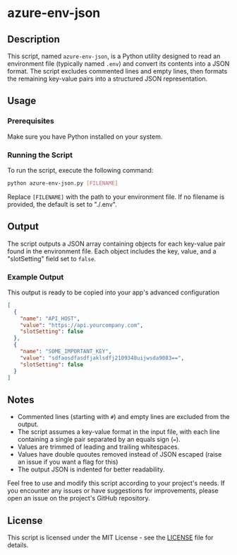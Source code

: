 # azure-env-json

## Description

This script, named `azure-env-json`, is a Python utility designed to read an environment file (typically named `.env`) and convert its contents into a JSON format. The script excludes commented lines and empty lines, then formats the remaining key-value pairs into a structured JSON representation.

## Usage

### Prerequisites

Make sure you have Python installed on your system.

### Running the Script

To run the script, execute the following command:

```bash
python azure-env-json.py [FILENAME]
```

Replace `[FILENAME]` with the path to your environment file. If no filename is provided, the default is set to "./.env".

## Output

The script outputs a JSON array containing objects for each key-value pair found in the environment file. Each object includes the key, value, and a "slotSetting" field set to `false`.

### Example Output

This output is ready to be copied into your app's advanced configuration

```json
[
  {
    "name": "API_HOST",
    "value": "https://api.yourcompany.com",
    "slotSetting": false
  },
  {
    "name": "SOME_IMPORTANT_KEY",
    "value": "sdfaosdfasdfjaklsdfj2109348uijwsda9083==",
    "slotSetting": false
  }
]
```

## Notes

- Commented lines (starting with `#`) and empty lines are excluded from the output.
- The script assumes a key-value format in the input file, with each line containing a single pair separated by an equals sign (`=`).
- Values are trimmed of leading and trailing whitespaces.
- Values have double quoutes removed instead of JSON escaped (raise an issue if you want a flag for this)
- The output JSON is indented for better readability.

Feel free to use and modify this script according to your project's needs. If you encounter any issues or have suggestions for improvements, please open an issue on the project's GitHub repository.

## License

This script is licensed under the MIT License - see the [LICENSE](LICENSE) file for details.
